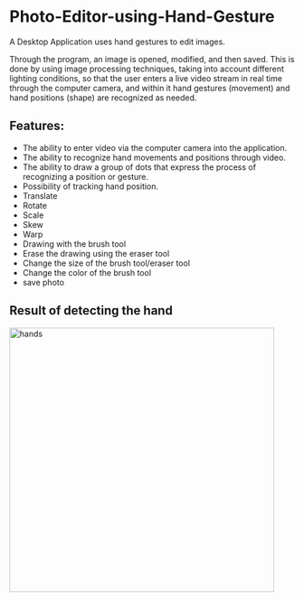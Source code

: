 # Photo-Editor-using-Hand-Gesture

A Desktop Application uses hand gestures to edit images.

Through the program, an image is opened, modified, and then saved. This is done by using image processing techniques, taking into account different lighting conditions, so that the user enters a live video stream in real time through the computer camera, and within it hand gestures (movement) and hand positions (shape) are recognized as needed.

## Features:

- The ability to enter video via the computer camera into the application.
- The ability to recognize hand movements and positions through video.
- The ability to draw a group of dots that express the process of recognizing a position or gesture.
- Possibility of tracking hand position.
- Translate
- Rotate
- Scale
- Skew
- Warp
- Drawing with the brush tool
- Erase the drawing using the eraser tool
- Change the size of the brush tool/eraser tool
- Change the color of the brush tool
- save photo

## Result of detecting the hand

<img width="468" alt="hands" src="https://github.com/RaghadAl-Halabi/Photo-Editor-using-Hand-Gesture/assets/97301483/0152d2aa-8ad9-4228-987a-1b701051798b">
